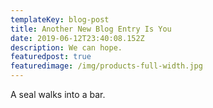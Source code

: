 ```yaml
---
templateKey: blog-post
title: Another New Blog Entry Is You
date: 2019-06-12T23:40:08.152Z
description: We can hope.
featuredpost: true
featuredimage: /img/products-full-width.jpg
---
```

A seal walks into a bar.
